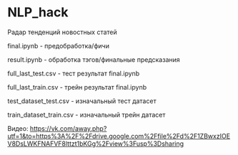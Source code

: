 # NLP_hack
Радар тенденций новостных статей

final.ipynb - предобработка/фичи

result.ipynb - обработка тэгов/финальные предсказания

full_last_test.csv - тест результат final.ipynb

full_last_train.csv - трейн результат final.ipynb

test_dataset_test.csv - изначальный тест датасет

train_dataset_train.csv - изначальный трейн датасет



Видео: https://vk.com/away.php?utf=1&to=https%3A%2F%2Fdrive.google.com%2Ffile%2Fd%2F1ZBwxzIOEV8DsLWKFNAFVF8lttzt1bKGg%2Fview%3Fusp%3Dsharing
